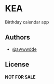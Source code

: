 # KEA

Birthday calendar app



## Authors

- [@awwwdde](https://www.github.com/awwwdde)


## License

#### NOT FOR SALE  

